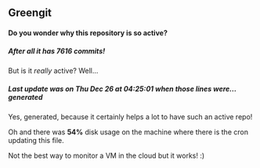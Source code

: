 ## Greengit

#### Do you wonder why this repository is so active?

##### After all it has 7616 commits!

But is it *really* active? Well...

##### Last update was on Thu Dec 26 at 04:25:01 when those lines were... generated

Yes, generated, because it certainly helps a lot to have such an active repo!

Oh and there was **54%** disk usage on the machine
where there is the cron updating this file.

Not the best way to monitor a VM in the cloud but it works! :)
